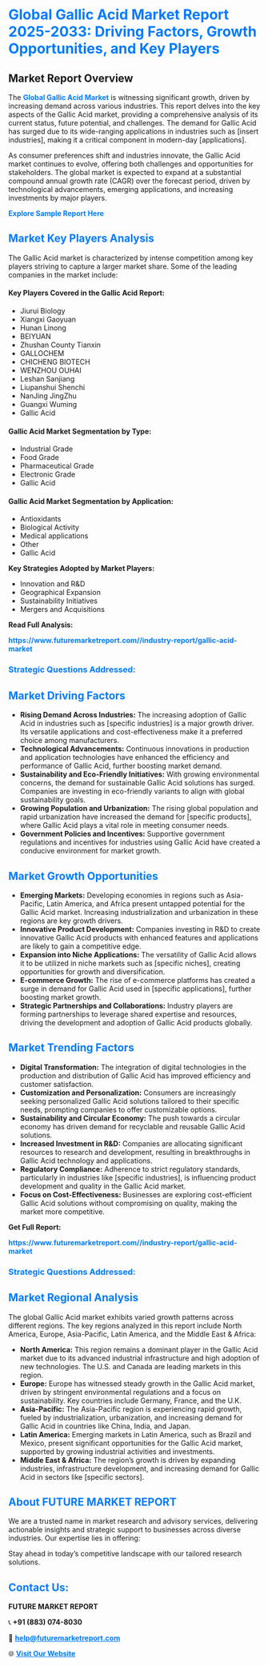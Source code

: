 <h1 style="color: #007BFF;">Global Gallic Acid Market Report 2025-2033: Driving Factors, Growth Opportunities, and Key Players</h1>

<section id="overview">
<h2>Market Report Overview</h2>
<p>The <a href="https://www.futuremarketreport.com//industry-report/gallic-acid-market" style="color: #007BFF; text-decoration: none;"><strong>Global Gallic Acid Market</strong></a> is witnessing significant growth, driven by increasing demand across various industries. This report delves into the key aspects of the Gallic Acid market, providing a comprehensive analysis of its current status, future potential, and challenges. The demand for Gallic Acid has surged due to its wide-ranging applications in industries such as [insert industries], making it a critical component in modern-day [applications].</p>
<p>As consumer preferences shift and industries innovate, the Gallic Acid market continues to evolve, offering both challenges and opportunities for stakeholders. The global market is expected to expand at a substantial compound annual growth rate (CAGR) over the forecast period, driven by technological advancements, emerging applications, and increasing investments by major players.</p>
</section>

<section id="overview">
<p><a href="https://www.futuremarketreport.com//request-sample/reportId=50353" style="color: #007BFF; text-decoration: none;"><strong>Explore Sample Report Here</strong></a></p>
</section>

<section id="key-players">
<h2 style="color: #007BFF;">Market Key Players Analysis</h2>
<p>The Gallic Acid market is characterized by intense competition among key players striving to capture a larger market share. Some of the leading companies in the market include:</p>
<h4>Key Players Covered in the Gallic Acid Report:</h4>
<ul><li>Jiurui Biology</li><li>Xiangxi Gaoyuan</li><li>Hunan Linong</li><li>BEIYUAN</li><li>Zhushan County Tianxin</li><li>GALLOCHEM</li><li>CHICHENG BIOTECH</li><li>WENZHOU OUHAI</li><li>Leshan Sanjiang</li><li>Liupanshui Shenchi</li><li>NanJing JingZhu</li><li>Guangxi Wuming</li><li>Gallic Acid</li></ul>
<h4>Gallic Acid Market Segmentation by Type:</h4>
<ul><li>Industrial Grade</li><li>Food Grade</li><li>Pharmaceutical Grade</li><li>Electronic Grade</li><li>Gallic Acid</li></ul>

<h4>Gallic Acid Market Segmentation by Application:</h4>
<ul><li>Antioxidants</li><li>Biological Activity</li><li>Medical applications</li><li>Other</li><li>Gallic Acid</li></ul>
<p><strong>Key Strategies Adopted by Market Players:</strong></p>
<ul>
<li>Innovation and R&D</li>
<li>Geographical Expansion</li>
<li>Sustainability Initiatives</li>
<li>Mergers and Acquisitions</li>
</ul>
</section>

<section>
<p><strong>Read Full Analysis: </strong></p><a href="https://www.futuremarketreport.com//industry-report/gallic-acid-market" style="color: #007BFF; text-decoration: none;"><strong>https://www.futuremarketreport.com//industry-report/gallic-acid-market</strong></a>
<h3 style="color: #007BFF;">Strategic Questions Addressed:</h3>
</section>

<section id="driving-factors">
<h2 style="color: #007BFF;">Market Driving Factors</h2>
<ul>
<li><strong>Rising Demand Across Industries:</strong> The increasing adoption of Gallic Acid in industries such as [specific industries] is a major growth driver. Its versatile applications and cost-effectiveness make it a preferred choice among manufacturers.</li>
<li><strong>Technological Advancements:</strong> Continuous innovations in production and application technologies have enhanced the efficiency and performance of Gallic Acid, further boosting market demand.</li>
<li><strong>Sustainability and Eco-Friendly Initiatives:</strong> With growing environmental concerns, the demand for sustainable Gallic Acid solutions has surged. Companies are investing in eco-friendly variants to align with global sustainability goals.</li>
<li><strong>Growing Population and Urbanization:</strong> The rising global population and rapid urbanization have increased the demand for [specific products], where Gallic Acid plays a vital role in meeting consumer needs.</li>
<li><strong>Government Policies and Incentives:</strong> Supportive government regulations and incentives for industries using Gallic Acid have created a conducive environment for market growth.</li>
</ul>
</section>

<section id="growth-opportunities">
<h2 style="color: #007BFF;">Market Growth Opportunities</h2>
<ul>
<li><strong>Emerging Markets:</strong> Developing economies in regions such as Asia-Pacific, Latin America, and Africa present untapped potential for the Gallic Acid market. Increasing industrialization and urbanization in these regions are key growth drivers.</li>
<li><strong>Innovative Product Development:</strong> Companies investing in R&D to create innovative Gallic Acid products with enhanced features and applications are likely to gain a competitive edge.</li>
<li><strong>Expansion into Niche Applications:</strong> The versatility of Gallic Acid allows it to be utilized in niche markets such as [specific niches], creating opportunities for growth and diversification.</li>
<li><strong>E-commerce Growth:</strong> The rise of e-commerce platforms has created a surge in demand for Gallic Acid used in [specific applications], further boosting market growth.</li>
<li><strong>Strategic Partnerships and Collaborations:</strong> Industry players are forming partnerships to leverage shared expertise and resources, driving the development and adoption of Gallic Acid products globally.</li>
</ul>
</section>

<section id="trending-factors">
<h2 style="color: #007BFF;">Market Trending Factors</h2>
<ul>
<li><strong>Digital Transformation:</strong> The integration of digital technologies in the production and distribution of Gallic Acid has improved efficiency and customer satisfaction.</li>
<li><strong>Customization and Personalization:</strong> Consumers are increasingly seeking personalized Gallic Acid solutions tailored to their specific needs, prompting companies to offer customizable options.</li>
<li><strong>Sustainability and Circular Economy:</strong> The push towards a circular economy has driven demand for recyclable and reusable Gallic Acid solutions.</li>
<li><strong>Increased Investment in R&D:</strong> Companies are allocating significant resources to research and development, resulting in breakthroughs in Gallic Acid technology and applications.</li>
<li><strong>Regulatory Compliance:</strong> Adherence to strict regulatory standards, particularly in industries like [specific industries], is influencing product development and quality in the Gallic Acid market.</li>
<li><strong>Focus on Cost-Effectiveness:</strong> Businesses are exploring cost-efficient Gallic Acid solutions without compromising on quality, making the market more competitive.</li>
</ul>
</section>

<section>
<p><strong>Get Full Report: </strong></p><a href="https://www.futuremarketreport.com//industry-report/gallic-acid-market" style="color: #007BFF; text-decoration: none;"><strong>https://www.futuremarketreport.com//industry-report/gallic-acid-market</strong></a>
<h3 style="color: #007BFF;">Strategic Questions Addressed:</h3>
</section>


<section id="regional-analysis">
<h2 style="color: #007BFF;">Market Regional Analysis</h2>
<p>The global Gallic Acid market exhibits varied growth patterns across different regions. The key regions analyzed in this report include North America, Europe, Asia-Pacific, Latin America, and the Middle East & Africa:</p>
<ul>
<li><strong>North America:</strong> This region remains a dominant player in the Gallic Acid market due to its advanced industrial infrastructure and high adoption of new technologies. The U.S. and Canada are leading markets in this region.</li>
<li><strong>Europe:</strong> Europe has witnessed steady growth in the Gallic Acid market, driven by stringent environmental regulations and a focus on sustainability. Key countries include Germany, France, and the U.K.</li>
<li><strong>Asia-Pacific:</strong> The Asia-Pacific region is experiencing rapid growth, fueled by industrialization, urbanization, and increasing demand for Gallic Acid in countries like China, India, and Japan.</li>
<li><strong>Latin America:</strong> Emerging markets in Latin America, such as Brazil and Mexico, present significant opportunities for the Gallic Acid market, supported by growing industrial activities and investments.</li>
<li><strong>Middle East & Africa:</strong> The region’s growth is driven by expanding industries, infrastructure development, and increasing demand for Gallic Acid in sectors like [specific sectors].</li>
</ul>
</section>

<footer>
<h2 style="color: #007BFF;">About FUTURE MARKET REPORT</h2>
<p>We are a trusted name in market research and advisory services, delivering actionable insights and strategic support to businesses across diverse industries. Our expertise lies in offering:</p>

<p>Stay ahead in today’s competitive landscape with our tailored research solutions.</p>

<h2 style="color: #007BFF;">Contact Us:</h2>
<p><strong>FUTURE MARKET REPORT</strong></p>
<p>📞 <strong>+91 (883) 074-8030</strong></p>
<p>📧 <strong><a href="mailto:help@futuremarketreport.com" style="color: #007BFF;">help@futuremarketreport.com</a></strong></p>
<p>🌐 <strong><a href="https://www.futuremarketreport.com/" style="color: #007BFF;">Visit Our Website</a></strong></p>
</footer>